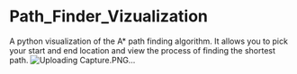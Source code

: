 # Path_Finder_Vizualization
A python visualization of the A* path finding algorithm. It allows you to pick your start and end location and view the process of finding the shortest path.
![Uploading Capture.PNG…]()
